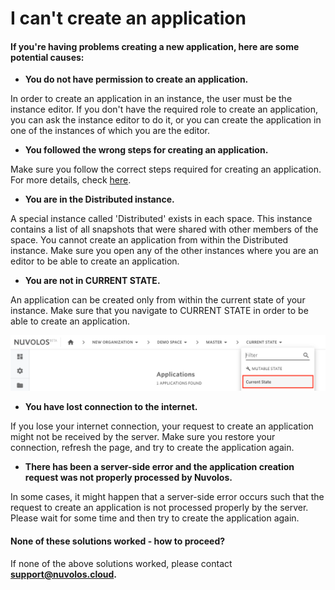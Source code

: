 # I can't create an application

#### If you're having problems creating a new application, here are some potential causes:

* **You do not have permission to create an application.**

In order to create an application in an instance, the user must be the instance editor. If you don't have the required role to create an application, you can ask the instance editor to do it, or you can create the application in one of the instances of which you are the editor.

* **You followed the wrong steps for creating an application.**

Make sure you follow the correct steps required for creating an application. For more details, check [here](../../../features/applications/create-an-application.md).

* **You are in the Distributed instance.**

A special instance called 'Distributed' exists in each space. This instance contains a list of all snapshots that were shared with other members of the space. You cannot create an application from within the Distributed instance. Make sure you open any of the other instances where you are an editor to be able to create an application.

* **You are not in CURRENT STATE.**

An application can be created only from within the current state of your instance. Make sure that you navigate to CURRENT STATE in order to be able to create an application.

![](<../../../.gitbook/assets/Screen Shot 2020-06-11 at 9.25.56 AM (2).png>)

* **You have lost connection to the internet.**

If you lose your internet connection, your request to create an application might not be received by the server. Make sure you restore your connection, refresh the page, and try to create the application again.

* **There has been a server-side error and the application creation request was not properly processed by Nuvolos.**

In some cases, it might happen that a server-side error occurs such that the request to create an application is not processed properly by the server. Please wait for some time and then try to create the application again.

#### &#x20;None of these solutions worked - how to proceed?

If none of the above solutions worked, please contact [**support@nuvolos.cloud**](mailto:support@nuvolos.cloud)**.**
